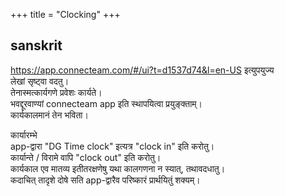 +++
title = "Clocking"
+++



## sanskrit
https://app.connecteam.com/#/ui?t=d1537d74&l=en-US इत्युपयुज्य  
लेखां सृष्ट्वा वदतु।  
तेनास्मत्कार्यगणे प्रवेशः कार्यते।  
भवद्दूरवाण्यां connecteam app इति स्थापयित्वा प्रयुङ्क्ताम्।  
कार्यकालमानं तेन भविता।  

कार्यारम्भे  
app-द्वारा "DG Time clock" इत्यत्र "clock in" इति करोतु।  
कार्यान्ते‌ / विरामे वापि "clock out" इति करोतु।  
कार्यकाल एव मातव्य इतीतरक्षणेषु यथा कालगणना न स्यात्, तथावदधातु।  
कदाचित् तादृशे दोषे सति app-द्वारैव परिष्कारं प्रार्थयितुं शक्यम्। 